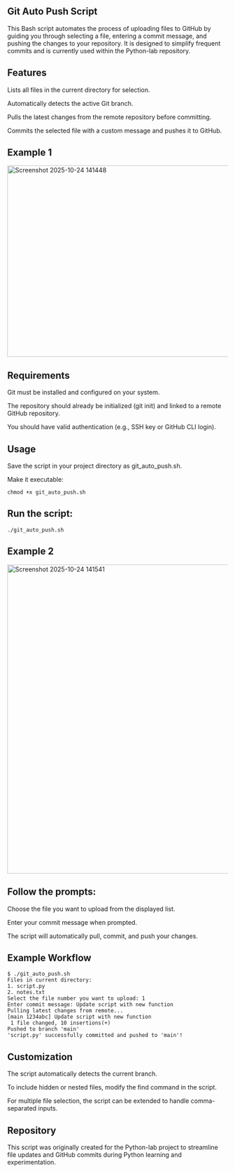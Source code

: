 Git Auto Push Script
---
This Bash script automates the process of uploading files to GitHub by guiding you through selecting a file, entering a commit message, and pushing the changes to your repository. It is designed to simplify frequent commits and is currently used within the Python-lab
 repository.

Features
-

Lists all files in the current directory for selection.

Automatically detects the active Git branch.

Pulls the latest changes from the remote repository before committing.

Commits the selected file with a custom message and pushes it to GitHub.

Example 1
-
<img width="797" height="437" alt="Screenshot 2025-10-24 141448" src="https://github.com/user-attachments/assets/6f7ac523-b9ae-4fbf-86c8-5bac939452a7" />

Requirements
-

Git must be installed and configured on your system.

The repository should already be initialized (git init) and linked to a remote GitHub repository.

You should have valid authentication (e.g., SSH key or GitHub CLI login).

Usage
-

Save the script in your project directory as git_auto_push.sh.

Make it executable:
```
chmod +x git_auto_push.sh

```


Run the script:
-
```
./git_auto_push.sh

```
Example 2
-
<img width="865" height="705" alt="Screenshot 2025-10-24 141541" src="https://github.com/user-attachments/assets/c1aa2cb2-1369-486e-887d-6fd91f7839ba" />

Follow the prompts:
-

Choose the file you want to upload from the displayed list.

Enter your commit message when prompted.

The script will automatically pull, commit, and push your changes.

Example Workflow
-
```
$ ./git_auto_push.sh
Files in current directory:
1. script.py
2. notes.txt
Select the file number you want to upload: 1
Enter commit message: Update script with new function
Pulling latest changes from remote...
[main 1234abc] Update script with new function
 1 file changed, 10 insertions(+)
Pushed to branch 'main'
'script.py' successfully committed and pushed to 'main'!
```

Customization
-

The script automatically detects the current branch.

To include hidden or nested files, modify the find command in the script.

For multiple file selection, the script can be extended to handle comma-separated inputs.

Repository
-

This script was originally created for the Python-lab
 project to streamline file updates and GitHub commits during Python learning and experimentation.

